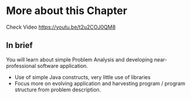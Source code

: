 # More about this Chapter
Check Video  https://youtu.be/t2u2COJ0QM8

## In brief
You will learn about simple Problem Analysis and developing near-professional software application.
- Use of simple Java constructs, very little use of libraries
- Focus more on evolving application and harvesting program / program structure from problem description.
